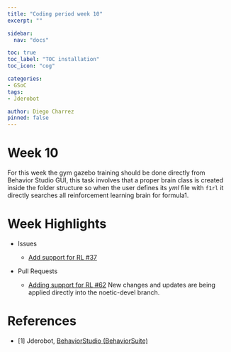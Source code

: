 ```yaml
---
title: "Coding period week 10"
excerpt: ""

sidebar:
  nav: "docs"

toc: true
toc_label: "TOC installation"
toc_icon: "cog"

categories:
- GSoC
tags:
- Jderobot

author: Diego Charrez
pinned: false
---
```


# Week 10

For this week the gym gazebo training should be done directly from Behavior Studio GUI, this task involves that a proper brain class is created inside the folder structure so when the user defines its *yml* file with `f1rl` it directly searches all reinforcement learning brain for formula1.

# Week Highlights

- Issues

    - [Add support for RL #37](https://github.com/JdeRobot/BehaviorStudio/issues/37)

- Pull Requests

    - [Adding support for RL #62](https://github.com/JdeRobot/BehaviorStudio/pull/62)
    New changes and updates are being applied directly into the noetic-devel branch.

# References

* [1] Jderobot, [BehaviorStudio (BehaviorSuite)](https://github.com/JdeRobot/BehaviorStudio/tree/reboot)